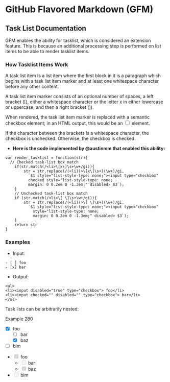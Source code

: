 # GitHub Flavored Markdown (GFM)
## Task List Documentation
GFM enables the ability for tasklist, which is considered an extension feature. This is because an additional processing step is performed on list items to be able to render tasklist items.

### How Tasklist Items Work
A task list item is a list item where the first block in it is a paragraph which begins with a task list item marker and at least one whitespace character before any other content.

A task list item marker consists of an optional number of spaces, a left bracket ([), either a whitespace character or the letter x in either lowercase or uppercase, and then a right bracket (]).

When rendered, the task list item marker is replaced with a semantic checkbox element; in an HTML output, this would be an <input type="checkbox"> element.

If the character between the brackets is a whitespace character, the checkbox is unchecked. Otherwise, the checkbox is checked.

- **Here is the code implemented by @austinmm that enabled this ability:**
```
var render_tasklist = function(str){
  // Checked task-list box match
	if(str.match(/<li>\[x\]\s+\w+/gi)){
        str = str.replace(/(<li)(>\[x\]\s+)(\w+)/gi, 
          `$1 style="list-style-type: none;"><input type="checkbox" 
          checked style="list-style-type: none; 
          margin: 0 0.2em 0 -1.3em;" disabled> $3`);
    }
    // Unchecked task-list box match
    if (str.match(/<li>\[ \]\s+\w+/gi)){
        str = str.replace(/(<li)(>\[ \]\s+)(\w+)/gi, 
          `$1 style="list-style-type: none;"><input type="checkbox" 
            style="list-style-type: none; 
            margin: 0 0.2em 0 -1.3em;" disabled> $3`);
    }
    return str
}
```
### Examples

- Input:
```
- [ ] foo
- [x] bar
```
- Output:
```
<ul>
<li><input disabled="true" type="checkbox"> foo</li>
<li><input checked="" disabled="" type="checkbox"> bar</li>
</ul>
```

Task lists can be arbitrarily nested:

Example 280
- [x] foo
  - [ ] bar
  - [x] baz
- [ ] bim
 
<ul>
<li><input checked="" disabled="" type="checkbox"> foo
<ul>
<li><input disabled="" type="checkbox"> bar</li>
<li><input checked="" disabled="" type="checkbox"> baz</li>
</ul>
</li>
<li><input disabled="" type="checkbox"> bim</li>
</ul>
